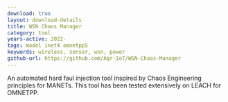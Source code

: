 ```yaml
---
download: true
layout: download-details
title: WSN Chaos Manager
category: tool
years-active: 2022-
tags: model inet4 omnetpp5
keywords: wireless, sensor, wsn, power
github-url: https://github.com/Agr-IoT/WSN-Chaos-Manager
---
```


An automated hard faul injection tool inspired by Chaos Engineering principles for MANETs. This tool has been tested extensively on LEACH for OMNETPP.